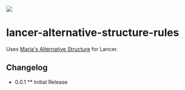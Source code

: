 ![](https://img.shields.io/badge/Foundry-v10-informational)
<!--- Downloads @ Latest Badge -->
<!--- ![Latest Release Download Count](https://img.shields.io/github/downloads/kaffo/lancer-alternative-structure-rules/latest/module.zip) -->

<!--- Forge Bazaar Install % Badge -->
<!--- ![Forge Installs](https://img.shields.io/badge/dynamic/json?label=Forge%20Installs&query=package.installs&suffix=%25&url=https%3A%2F%2Fforge-vtt.com%2Fapi%2Fbazaar%2Fpackage%2Flancer-alternative-structure-rules&colorB=4aa94a) -->

# lancer-alternative-structure-rules

Uses [Maria's Alternative Structure](https://docs.google.com/document/d/1unN3HDDeAK3pN1rmgFgZgAXp5flnQ9-KMu-TXt34tnU/edit) for Lancer.

## Changelog

* 0.0.1
** Initial Release